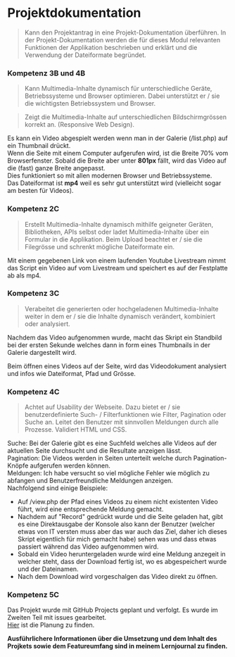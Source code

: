 
# Projektdokumentation
> Kann den Projektantrag in eine Projekt-Dokumentation überführen. In der Projekt-Dokumentation werden die für dieses Modul 
relevanten Funktionen der Applikation beschrieben und erklärt und die Verwendung der Dateiformate begründet.

### Kompetenz 3B und 4B
> Kann Multimedia-Inhalte dynamisch für unterschiedliche Geräte, Betriebssysteme und Browser optimieren. Dabei unterstützt er / sie die wichtigsten Betriebssystem und Browser. 
  
> Zeigt die Multimedia-Inhalte auf
unterschiedlichen Bildschirmgrössen korrekt an.
(Responsive Web Design).

Es kann ein Video abgespielt werden wenn man in der Galerie (/list.php) auf ein Thumbnail drückt.   
Wenn die Seite mit einem Computer aufgerufen wird, ist die Breite 70% vom Browserfenster. Sobald die Breite aber unter **801px** fällt, 
wird das Video auf die (fast) ganze Breite angepasst.   
Dies funktioniert so mit allen modernen Browser und Betriebssysteme.   
Das Dateiformat ist **mp4** weil es sehr gut unterstützt wird (vielleicht sogar am besten für Videos).

### Kompetenz 2C
> Erstellt Multimedia-Inhalte dynamisch mithilfe geigneter Geräten, Bibliotheken, APIs selbst oder ladet Multimedia-Inhalte 
über ein Formular in die Applikation. Beim Upload beachtet er / sie die Filegrösse und schrenkt mögliche Dateiformate ein.
  
Mit einem gegebenen Link von einem laufenden Youtube Livestream nimmt das Script ein Video auf vom Livestream und speichert es 
auf der Festplatte ab als mp4. 

### Kompetenz 3C
> Verabeitet die generierten oder hochgeladenen Multimedia-Inhalte weiter in dem er / sie die Inhalte dynamisch verändert, kombiniert
oder analysiert.

Nachdem das Video aufgenommen wurde, macht das Skript ein Standbild bei der ersten Sekunde welches dann in form eines Thumbnails 
in der Galerie dargestellt wird.  
  
Beim öffnen eines Videos auf der Seite, wird das Videodokument analysiert und infos wie Dateiformat, Pfad und Grösse. 

### Kompetenz 4C
> Achtet auf Usability der Webseite. Dazu bietet er / sie benutzerdefinierte Such- / Filterfunktionen wie Filter, Pagination oder Suche an. Leitet den Benutzer mit sinnvollen Meldungen durch alle Prozesse. Validiert HTML und CSS.
  
Suche: Bei der Galerie gibt es eine Suchfeld welches alle Videos auf der aktuellen Seite durchsucht und die Resultate anzeigen lässt.   
Pagination: Die Videos werden in Seiten unterteilt welche durch Pagination-Knöpfe aufgerufen werden können.   
Meldungen: Ich habe versucht so viel mögliche Fehler wie möglich zu abfangen und Benutzerfreundliche Meldungen anzeigen.   
Nachfolgend sind einige Beispiele:   
* Auf /view.php der Pfad eines Videos zu einem nicht existenten Video führt, wird eine entsprechende Meldung gemacht. 
* Nachdem auf "Record" gedrückt wurde und die Seite geladen hat, gibt es eine Direktausgabe der Konsole also kann der Benutzer (welcher 
etwas von IT versten muss aber das war auch das Ziel, daher ich dieses Skript eigentlich für mich gemacht habe) sehen was und dass etwas 
passiert während das Video aufgenommen wird.   
* Sobald ein Video heruntergeladen wurde wird eine Meldung anzegeit in welcher steht, dass der Download fertig ist, wo es 
abgespeichert wurde und der Dateinamen. 
* Nach dem Download wird vorgeschalgen das Video direkt zu öffnen. 

### Kompetenz 5C
Das Projekt wurde mit GitHub Projects geplant und verfolgt. Es wurde im Zweiten Teil mit issues gearbeitet.  
[Hier](https://github.com/samuelgfeller/stream_recorder/projects/1) ist die Planung zu finden. 
  
**Ausführlichere Informationen über die Umsetzung und dem Inhalt des Projkets sowie dem Featureumfang sind in meinem Lernjournal 
zu finden.**

